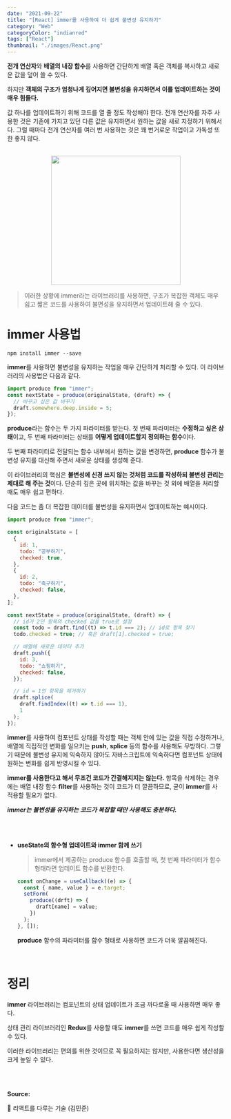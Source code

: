 ```yaml
---
date: "2021-09-22"
title: "[React] immer를 사용하여 더 쉽게 불변성 유지하기"
category: "Web"
categoryColor: "indianred"
tags: ["React"]
thumbnail: "./images/React.png"
---
```


**전개 연산자**와 **배열의 내장 함수**를 사용하면 간단하게 배열 혹은 객체를 복사하고 새로운 값을 덮어 쓸 수 있다.

하지만 **객체의 구조가 엄청나게 깊어지면 불변성을 유지하면서 이를 업데이트하는 것이 매우 힘들다.**

값 하나를 업데이트하기 위해 코드를 열 줄 정도 작성해야 한다. 전개 연산자를 자주 사용한 것은 기존에 가지고 있던 다른 값은 유지하면서 원하는 값을 새로 지정하기 위해서다. 그럴 때마다 전개 연산자를 여러 번 사용하는 것은 꽤 번거로운 작업이고 가독성 또한 좋지 않다.

<br />

<div style="text-align: center">
    <img src="https://www.etatvasoft.com/blog/wp-content/uploads/2020/08/Immer.png" width="300">
</div>

> 이러한 상황에 immer라는 라이브러리를 사용하면, 구조가 복잡한 객체도 매우 쉽고 짧은 코드를 사용하여 불면성을 유지하면서 업데이트해 줄 수 있다.

# immer 사용법

```
npm install immer --save
```

**immer**를 사용하면 불변성을 유지하는 작업을 매우 간단하게 처리할 수 있다. 이 라이브러리의 사용법은 다음과 같다.

```jsx
import produce from "immer";
const nextState = produce(originalState, (draft) => {
  // 바꾸고 싶은 값 바꾸기
  draft.somewhere.deep.inside = 5;
});
```

**produce**라는 함수는 두 가지 파라미터를 받는다. 첫 번째 파라미터는 **수정하고 싶은 상태**이고, 두 번째 파라미터는 상태를 **어떻게 업데이트할지 정의하는 함수**이다.

두 번째 파라미터로 전달되는 함수 내부에서 원하는 값을 변경하면, **produce** 함수가 불변성 유지를 대신해 주면서 새로운 상태를 생성해 준다.

이 라이브러리의 핵심은 **불변성에 신경 쓰지 않는 것처럼 코드를 작성하되 불변성 관리는 제대로 해 주는 것**이다. 단순히 깊은 곳에 위치하는 값을 바꾸는 것 외에 배열을 처리할 때도 매우 쉽고 편하다.

다음 코드는 좀 더 복잡한 데이터를 불변성을 유지하면서 업데이트하는 예시이다.

```jsx
import produce from "immer";

const originalState = [
  {
    id: 1,
    todo: "공부하기",
    checked: true,
  },
  {
    id: 2,
    todo: "축구하기",
    checked: false,
  },
];

const nextState = produce(originalState, (draft) => {
  // id가 2인 항목의 checked 값을 true로 설정
  const todo = draft.find((t) => t.id === 2); // id로 항목 찾기
  todo.checked = true; // 혹은 draft[1].checked = true;

  // 배열에 새로운 데이터 추가
  draft.push({
    id: 3,
    todo: "쇼핑하기",
    checked: false,
  });

  // id = 1인 항목을 제거하기
  draft.splice(
    draft.findIndex((t) => t.id === 1),
    1
  );
});
```

**immer**를 사용하여 컴포넌트 상태를 작성할 때는 객체 안에 있는 값을 직접 수정하거나, 배열에 직접적인 변화를 일으키는 **push**, **splice** 등의 함수를 사용해도 무방하다. 그렇기 때문에 불변성 유지에 익숙하지 않아도 자바스크립트에 익숙하다면 컴포넌트 상태에 원하는 변화를 쉽게 반영시킬 수 있다.

**immer를 사용한다고 해서 무조건 코드가 간결해지지는 않는다.** 항목을 삭제하는 경우에는 배열 내장 함수 **filter**를 사용하는 것이 코드가 더 깔끔하므로, 굳이 **immer**를 사 적용할 필요가 없다.

**_immer는 불변성을 유지하는 코드가 복잡할 때만 사용해도 충분하다._**

<br />
<br />

- **useState의 함수형 업데이트와 immer 함께 쓰기**

  > immer에서 제공하는 produce 함수를 호출할 때, 첫 번째 파라미터가 함수 형태라면 업데이트 함수를 반환한다.

  ```jsx
  const onChange = useCallback((e) => {
    const { name, value } = e.target;
    setForm(
      produce((drft) => {
        draft[name] = value;
      })
    );
  }, []);
  ```

  **produce** 함수의 파라미터를 함수 형태로 사용하면 코드가 더욱 깔끔해진다.

<br />

# 정리

**immer** 라이브러리는 컴포넌트의 상태 업데이트가 조금 까다로울 때 사용하면 매우 좋다.

상태 관리 라이브러리인 **Redux**를 사용할 때도 **immer**를 쓰면 코드를 매우 쉽게 작성할 수 있다.

이러한 라이브러리는 편의를 위한 것이므로 꼭 필요하지는 않지만, 사용한다면 생산성을 크게 높일 수 있다. 

<br />
<br />

**Source:**

📖 리액트를 다루는 기술 (김민준)
